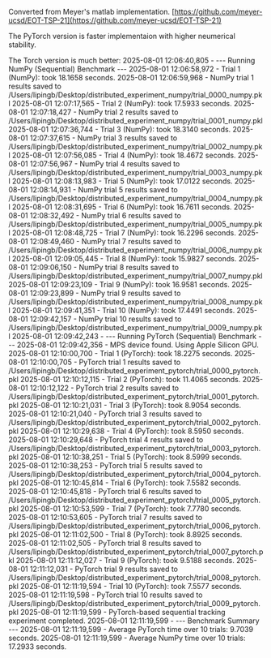 Converted from Meyer's matlab implementation. [https://github.com/meyer-ucsd/EOT-TSP-21](https://github.com/meyer-ucsd/EOT-TSP-21)

The PyTorch version is faster implementaion with higher neumerical stability. 


The Torch version is much better:
2025-08-01 12:06:40,805 - 
--- Running NumPy (Sequential) Benchmark ---
2025-08-01 12:06:58,972 - Trial 1 (NumPy): took 18.1658 seconds.
2025-08-01 12:06:59,968 - NumPy trial 1 results saved to /Users/lipingb/Desktop/distributed_experiment_numpy/trial_0000_numpy.pkl
2025-08-01 12:07:17,565 - Trial 2 (NumPy): took 17.5933 seconds.
2025-08-01 12:07:18,427 - NumPy trial 2 results saved to /Users/lipingb/Desktop/distributed_experiment_numpy/trial_0001_numpy.pkl
2025-08-01 12:07:36,744 - Trial 3 (NumPy): took 18.3140 seconds.
2025-08-01 12:07:37,615 - NumPy trial 3 results saved to /Users/lipingb/Desktop/distributed_experiment_numpy/trial_0002_numpy.pkl
2025-08-01 12:07:56,085 - Trial 4 (NumPy): took 18.4672 seconds.
2025-08-01 12:07:56,967 - NumPy trial 4 results saved to /Users/lipingb/Desktop/distributed_experiment_numpy/trial_0003_numpy.pkl
2025-08-01 12:08:13,983 - Trial 5 (NumPy): took 17.0122 seconds.
2025-08-01 12:08:14,931 - NumPy trial 5 results saved to /Users/lipingb/Desktop/distributed_experiment_numpy/trial_0004_numpy.pkl
2025-08-01 12:08:31,695 - Trial 6 (NumPy): took 16.7611 seconds.
2025-08-01 12:08:32,492 - NumPy trial 6 results saved to /Users/lipingb/Desktop/distributed_experiment_numpy/trial_0005_numpy.pkl
2025-08-01 12:08:48,725 - Trial 7 (NumPy): took 16.2296 seconds.
2025-08-01 12:08:49,460 - NumPy trial 7 results saved to /Users/lipingb/Desktop/distributed_experiment_numpy/trial_0006_numpy.pkl
2025-08-01 12:09:05,445 - Trial 8 (NumPy): took 15.9827 seconds.
2025-08-01 12:09:06,150 - NumPy trial 8 results saved to /Users/lipingb/Desktop/distributed_experiment_numpy/trial_0007_numpy.pkl
2025-08-01 12:09:23,109 - Trial 9 (NumPy): took 16.9581 seconds.
2025-08-01 12:09:23,899 - NumPy trial 9 results saved to /Users/lipingb/Desktop/distributed_experiment_numpy/trial_0008_numpy.pkl
2025-08-01 12:09:41,351 - Trial 10 (NumPy): took 17.4491 seconds.
2025-08-01 12:09:42,157 - NumPy trial 10 results saved to /Users/lipingb/Desktop/distributed_experiment_numpy/trial_0009_numpy.pkl
2025-08-01 12:09:42,243 - --- Running PyTorch (Sequential) Benchmark ---
2025-08-01 12:09:42,356 - MPS device found. Using Apple Silicon GPU.
2025-08-01 12:10:00,700 - Trial 1 (PyTorch): took 18.2275 seconds.
2025-08-01 12:10:00,705 - PyTorch trial 1 results saved to /Users/lipingb/Desktop/distributed_experiment_pytorch/trial_0000_pytorch.pkl
2025-08-01 12:10:12,115 - Trial 2 (PyTorch): took 11.4065 seconds.
2025-08-01 12:10:12,122 - PyTorch trial 2 results saved to /Users/lipingb/Desktop/distributed_experiment_pytorch/trial_0001_pytorch.pkl
2025-08-01 12:10:21,031 - Trial 3 (PyTorch): took 8.9054 seconds.
2025-08-01 12:10:21,040 - PyTorch trial 3 results saved to /Users/lipingb/Desktop/distributed_experiment_pytorch/trial_0002_pytorch.pkl
2025-08-01 12:10:29,638 - Trial 4 (PyTorch): took 8.5950 seconds.
2025-08-01 12:10:29,648 - PyTorch trial 4 results saved to /Users/lipingb/Desktop/distributed_experiment_pytorch/trial_0003_pytorch.pkl
2025-08-01 12:10:38,251 - Trial 5 (PyTorch): took 8.5999 seconds.
2025-08-01 12:10:38,253 - PyTorch trial 5 results saved to /Users/lipingb/Desktop/distributed_experiment_pytorch/trial_0004_pytorch.pkl
2025-08-01 12:10:45,814 - Trial 6 (PyTorch): took 7.5582 seconds.
2025-08-01 12:10:45,818 - PyTorch trial 6 results saved to /Users/lipingb/Desktop/distributed_experiment_pytorch/trial_0005_pytorch.pkl
2025-08-01 12:10:53,599 - Trial 7 (PyTorch): took 7.7780 seconds.
2025-08-01 12:10:53,605 - PyTorch trial 7 results saved to /Users/lipingb/Desktop/distributed_experiment_pytorch/trial_0006_pytorch.pkl
2025-08-01 12:11:02,500 - Trial 8 (PyTorch): took 8.8925 seconds.
2025-08-01 12:11:02,505 - PyTorch trial 8 results saved to /Users/lipingb/Desktop/distributed_experiment_pytorch/trial_0007_pytorch.pkl
2025-08-01 12:11:12,027 - Trial 9 (PyTorch): took 9.5188 seconds.
2025-08-01 12:11:12,031 - PyTorch trial 9 results saved to /Users/lipingb/Desktop/distributed_experiment_pytorch/trial_0008_pytorch.pkl
2025-08-01 12:11:19,594 - Trial 10 (PyTorch): took 7.5577 seconds.
2025-08-01 12:11:19,598 - PyTorch trial 10 results saved to /Users/lipingb/Desktop/distributed_experiment_pytorch/trial_0009_pytorch.pkl
2025-08-01 12:11:19,599 - PyTorch-based sequential tracking experiment completed.
2025-08-01 12:11:19,599 - 
--- Benchmark Summary ---
2025-08-01 12:11:19,599 - Average PyTorch time over 10 trials: 9.7039 seconds.
2025-08-01 12:11:19,599 - Average NumPy time over 10 trials: 17.2933 seconds.
